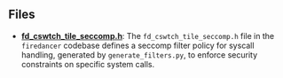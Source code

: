 
## Files
- **[fd_cswtch_tile_seccomp.h](generated/fd_cswtch_tile_seccomp.h.driver.md)**: The `fd_cswtch_tile_seccomp.h` file in the `firedancer` codebase defines a seccomp filter policy for syscall handling, generated by `generate_filters.py`, to enforce security constraints on specific system calls.
